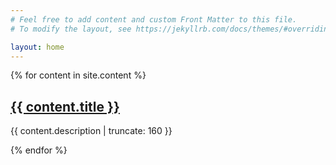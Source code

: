 ```yaml
---
# Feel free to add content and custom Front Matter to this file.
# To modify the layout, see https://jekyllrb.com/docs/themes/#overriding-theme-defaults

layout: home
---
```


{% for content in site.content %}

  <h2><a href="{{ content.url }}">{{ content.title }}</a></h2>

<p class="post-excerpt">{{ content.description | truncate: 160 }}</p>

{% endfor %}
